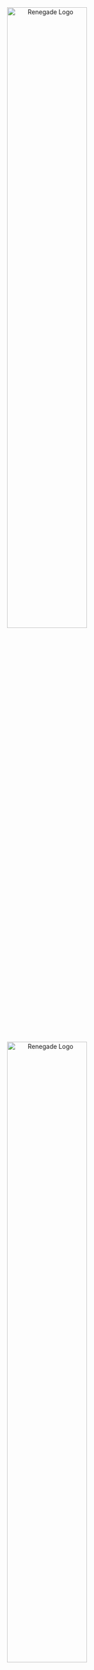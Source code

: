 <div align="center">
  <img
    alt="Renegade Logo"
    width="60%"
    src="./img/logo_light_contract.svg#gh-light-mode-only"
  />
  <img
    alt="Renegade Logo"
    width="60%"
    src="./img/logo_dark_contract.svg#gh-dark-mode-only"
  />
</div>

---

<div>
  <a href="https://twitter.com/renegade_fi" target="_blank">
    <img src="https://img.shields.io/twitter/follow/renegade_fi?style=social" />
  </a>
  <a href="https://discord.gg/renegade-fi" target="_blank">
    <img src="https://img.shields.io/discord/1032770899675463771?label=Join%20Discord&logo=discord&style=social" />
  </a>
</div>

This repository contains the [Arbitrum Stylus](https://arbitrum.io/stylus) code for Renegade's settlement layer. This includes managing the system-global state, verifying Plonk proofs, and emitting events that are consumed by the p2p network.

Please refer to our [whitepaper](https://www.renegade.fi/whitepaper.pdf) and [docs](https://docs.renegade.fi/) for an introduction the Renegade protocol as a whole, and see [here](./docs/specification.md) for a high-level specification of the contracts' functionality.

## Contract Development Setup

Given we are using Stylus, our contracts are written in Rust, and as such we use a combination of the Rust toolchain and a local Arbitrum Nitro devnet for development.

To set up your machine for Renegade contract development:

### Clone the repo
``` shell
git clone https://github.com/renegade-fi/renegade-contracts
```

### Install Rust toolchain

Make sure you have Rust toolchain installed, using e.g. [`rustup`](https://rustup.rs/).

You'll also need to have the nightly toolchain, the Rust standard library source, and the `wasm32-unknown-unknown` target (since Stylus contracts are compiled to WASM):

```shell
rustup toolchain install nightly
rustup component add rust-src --toolchain nightly
rustup target add wasm32-unknown-unknown
```

### Install the Stylus CLI

You'll need the Stylus CLI to deploy the Renegade contracts for the integrationt tests:

```shell
RUSTFLAGS="-C link-args=-rdynamic" cargo install --force cargo-stylus
```

### Install `wasm-opt`

We use [`wasm-opt`](https://github.com/brson/wasm-opt-rs) to optimize the compiled WASM binaries of our contracts. Install it by running:

```shell
cargo install wasm-opt --locked
```

### Set up the Arbitrum Nitro devnet

Our integration tests require a Stylus-compatible network to be accessible. The simplest way to do this is to run a devnet locally.

Follow the instructions [here](https://docs.arbitrum.io/stylus/how-tos/local-stylus-dev-node) to set up a local Arbitrum Nitro devnet capable of supporting Stylus contracts.

## Running unit tests

Some of our functionality, for example the [Plonk verifier](./contracts-core/src/verifier/mod.rs), is defined agnostically of running in the Stylus VM (this is not the case for other functionality, e.g. the [Merkle tree](./contracts-stylus/src/contracts/merkle.rs), which depends on accessing VM state). For such functionality, we have pure-Rust unit tests, which can be invoked using `cargo`:

```shell
# Unit-tests common utilities used both in the Stylus contracts and auxiliary tooling
cargo test -p contracts-common

# Unit-tests core contract logic defined agnostically of the Stylus VM
cargo test -p contracts-core
```

_Note: since the `contracts-stylus` crate is intended only to be compiled to WASM that runs in the Stylus VM, running a simple `cargo test` at the workspace root will error when it attempts to compile the `contracts-stylus` crate (by default targeting the native maching architecture)_

## Running integration tests

### Running the devnet

Our integration tests run against deployed Stylus contracts. You'll first need to run a local Arbitrum Nitro devnet, you can follow the instructions [here](https://docs.arbitrum.io/stylus/how-tos/local-stylus-dev-node) to do so.

_Note: It may take some time for the devnet to finish its setup if it's being initialized._

### Deploying the contracts

#### Using the `scripts` crate

Next, you'll need to deploy our contracts to it. This can be done by running the scripts defined in our `scripts` crate.

It's worth getting an overview of the `scripts` CLI functionality by running:

```shell
cargo run -p scripts -- -h
```

Which will show:

```shell
Usage: scripts --priv-key <PRIV_KEY> --rpc-url <RPC_URL> --deployments-path <DEPLOYMENTS_PATH> <COMMAND>

Commands:
  deploy-proxy   Deploy the Darkpool upgradeable proxy contract
  deploy-stylus  Deploy a Stylus contract
  upgrade        Upgrade the darkpool implementation
  gen-srs        Generate an SRS for proving/verification keys
  gen-vkeys      Generate verification keys for the system circuits
  help           Print this message or the help of the given subcommand(s)

Options:
  -p, --priv-key <PRIV_KEY>                  Private key of the deployer
  -r, --rpc-url <RPC_URL>                    Network RPC URL
  -d, --deployments-path <DEPLOYMENTS_PATH>  Path to a `deployments.json` file
  -h, --help
```

For interacting with the devnet, you can define the following shell variables:

```shell
# The private key of the predeployed, prefunded dev account on the devnet
PRIV_KEY=0xb6b15c8cb491557369f3c7d2c287b053eb229daa9c22138887752191c9520659

# The URL at which the devnet RPC endpoint is accessible by default
RPC_URL=http://localhost:8547

# The path at which deployed contract addresses will be saved.
# This can really be whatever you want, but `deployments.*.json` is conveniently git-ignored
DEPLOYMENTS_PATH=deployments.devnet.json
```

#### Generating a testing SRS

You'll need a structured reference string (SRS) for Plonk verification.

You can define the following shell variable for consistency:

```shell
# This can be any path, but `srs` is conveniently git-ignored
SRS_PATH=srs
```

which can be generated (note: **insecurely**, and only for testing) by running:

```shell
cargo run -p scripts -- -p $PRIV_KEY -r $RPC_URL -d $DEPLOYMENTS_PATH gen-srs -s $SRS_PATH -d <DEGREE>
```

A degree of `4096` is sufficient for `<DEGREE>`.

#### Deploying verification keys

Next, generate verification keys for the test circuits by running:

```shell
cargo run -p scripts -- -p $PRIV_KEY -r $RPC_URL -d $DEPLOYMENTS_PATH gen-vkeys -s $SRS_PATH -v contracts-stylus/vkeys/test -t
```

_Note: Be sure to use `contracts-stylus/vkeys/test` as the argument for the `-v` flag, indicating where the verification keys should be stored, as the verification keys contract expects to find them at this path._

Deploy the verification keys contract by running:

```shell
cargo run -p scripts -- -p $PRIV_KEY -r $RPC_URL -d $DEPLOYMENTS_PATH deploy-stylus -c test-vkeys
```

#### Deploying core contracts

The contracts comprising the core of the on-chain portion of the Renegade protocol are the darkpool, the verifier, and the Merkle tree.

Deploy them by running:

```shell
# Deploy the Merkle test contract
cargo run -p scripts -- -p $PRIV_KEY -r $RPC_URL -d $DEPLOYMENTS_PATH deploy-stylus -c merkle-test-contract

# Deploy the verifier contract
cargo run -p scripts -- -p $PRIV_KEY -r $RPC_URL -d $DEPLOYMENTS_PATH deploy-stylus -c verifier

# Deploy the darkpool test contract
cargo run -p scripts -- -p $PRIV_KEY -r $RPC_URL -d $DEPLOYMENTS_PATH deploy-stylus -c darkpool-test-contract
```

#### Deploying the proxy

The darkpool contract sits behind an upgradeable proxy, which must also be deployed. This is done by running:

```shell
cargo run -p scripts -- -p $PRIV_KEY -r $RPC_URL -d $DEPLOYMENTS_PATH deploy-proxy -o 0x3f1Eae7D46d88F08fc2F8ed27FCb2AB183EB2d0E -f <FEE>
```

_Note: The address `0x3f1Eae7D46d88F08fc2F8ed27FCb2AB183EB2d0E` is the address associated with the predeployed dev account, whose private key we've been using. The `<FEE>` parameter is the initial protocol fee to set in the darkpool contract, and is largely irrelevant for testing, so you can set it to anything (other than 0)._

#### Deploying auxiliary testing contracts

Some integration tests require auxiliary contracts to be deployed, either to unit-test some on-chain functionality (e.g. calling EVM precompiles from the Stylus VM), mock out other contracts to interact with (e.g. ERC-20s), or wrap contract functionality more expressively.

Deploy those contracts by running:

```shell
# Deploy the dummy ERC-20 contract
cargo run -p scripts -- -p $PRIV_KEY -r $RPC_URL -d $DEPLOYMENTS_PATH deploy-stylus -c dummy-erc20

# Deploy the dummy upgrade target contract
cargo run -p scripts -- -p $PRIV_KEY -r $RPC_URL -d $DEPLOYMENTS_PATH deploy-stylus -c dummy-upgrade-target

# Deploy the precompiles testing contract
cargo run -p scripts -- -p $PRIV_KEY -r $RPC_URL -d $DEPLOYMENTS_PATH deploy-stylus -c precompile-test-contract
```

### Running tests

You can get an overview of the integration testing suite by running:

```shell
cargo run -p integration -- -h
```

Which will show:

```shell
CLI tool for running integration tests against a running devnet node

Usage: integration [OPTIONS] --test <TEST> --deployments-file <DEPLOYMENTS_FILE> --srs-file <SRS_FILE>

Options:
  -t, --test <TEST>
          Test to run [possible values: ec-add, ec-mul, ec-pairing, ec-recover, nullifier-set, merkle, verifier, upgradeable, impl-setters, initializable, ownable, pausable, external-transfer, new-wallet, update-wallet, process-match-settle]
  -d, --deployments-file <DEPLOYMENTS_FILE>
          Path to file containing contract deployment info
  -s, --srs-file <SRS_FILE>
          Path to file containing SRS
  -p, --priv-key <PRIV_KEY>
          Devnet private key, defaults to default Nitro devnet private key [default: 0xb6b15c8cb491557369f3c7d2c287b053eb229daa9c22138887752191c9520659]
  -r, --rpc-url <RPC_URL>
          Devnet RPC URL, defaults to default Nitro devnet private key [default: http://localhost:8547]
  -h, --help
          Print help (see more with '--help')
```

As you can see, `<PRIV_KEY>` and `<RPC_URL>` have their defaults set to the expected devnet values, so the `-p` and `-r` flags can be omitted.

You should use the same `$SRS_PATH` and `$DEPLOYMENTS_PATH` that you used when deploying the contracts.

From there, you can run any of the tests enumerated above by running:

```shell
cargo run -p integration -- -t <TEST> -s $SRS_PATH -d $DEPLOYMENTS_PATH
```
